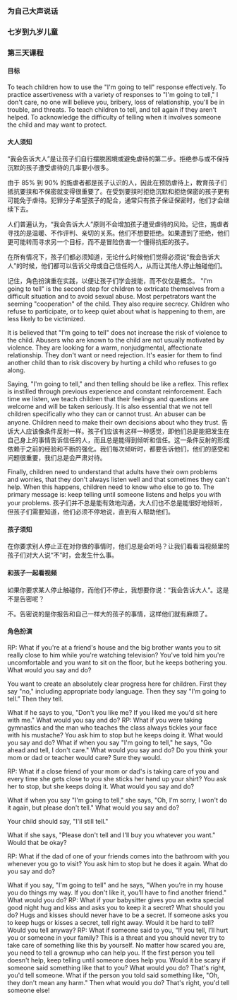 ### 为自己大声说话

### 七岁到九岁儿童

### 第三天课程

#### 目标

To  teach  children how to use the "I'm  going to tell" response  effectively. 
To  practice  assertiveness  with  a variety  of responses  to "I'm  going to tell,"
I don't care,
no one will believe you, 
bribery,
loss of relationship,
you'll be in trouble, and 
threats.
To teach children to tell, and tell again if they aren't helped.
To acknowledge the difficulty of telling when it involves someone the child and may want to protect.

#### 大人须知

“我会告诉大人”是让孩子们自行摆脱困境或避免虐待的第二步。拒绝参与或不保持沉默的孩子遭受虐待的几率要小很多。

由于 85% 到 90% 的施虐者都是孩子认识的人，因此在预防虐待上，教育孩子们抵抗要挟和不保密就变得很重要了。在受到要挟时拒绝沉默和拒绝保密的孩子更有可能免于虐待。犯罪分子希望孩子的配合，通常只有孩子保证保密时，他们才会继续下去。

人们普遍认为，“我会告诉大人”原则不会增加孩子遭受虐待的风险。记住，施虐者寻找的是温暖、不作评判、亲切的关系。他们不想要拒绝。如果遭到了拒绝，他们更可能转而寻求另一个目标，而不是冒险伤害一个懂得抗拒的孩子。

在所有情况下，孩子们都必须知道，无论什么时候他们觉得必须说“我会告诉大人”的时候，他们都可以告诉父母或自己信任的人，从而让其他人停止触碰他们。

记住，角色扮演重在实践，以便让孩子们学会技能，而不仅仅是概念。
"I'm going to tell" is the second step for children to extricate themselves from a difficult situation and to avoid sexual abuse. Most perpetrators want the seeming "cooperation" of the child. They also require secrecy. Children who refuse to participate, or to keep quiet about what is happening to them, are less likely to be victimized.

It is believed that "I'm going to tell" does not increase the risk of violence to the child. Abusers who are known to the child are not usually motivated by violence. They are looking for a warm, nonjudgmental, affectionate relationship. They don't want or need rejection. It's easier for them to find another child than to risk discovery by hurting a child who refuses to go along.

Saying, "I'm going to tell," and then telling should be like a reflex. This reflex is instilled through previous experience and constant reinforcement. Each time we listen, we teach children that their feelings and questions are welcome and will be taken seriously. It is also essential that we not tell children specifically who they can or cannot trust. An abuser can be anyone. Children need to make their own decisions about     who they trust.
告诉大人应该像条件反射一样。孩子们应该有这样一种感觉，即他们总是能把发生在自己身上的事情告诉信任的人，而且总是能得到倾听和信任。这一条件反射的形成依赖于之前的经验和不断的强化。我们每次倾听时，都要告诉他们，他们的感受和问题很重要，我们总是会严肃对待。

Finally, children need to understand that adults have their own problems and worries, that they don't always listen well and that sometimes they can't help. When this happens, children need to know who else to go to. The primary message is: keep telling until someone listens and helps you with your problems.
孩子们并不总是能有效地沟通，大人们也不总是能很好地倾听，但孩子们需要知道，他们必须不停地说，直到有人帮助他们。

#### 孩子须知

在你要求别人停止正在对你做的事情时，他们总是会听吗？让我们看看当视频里的孩子们对大人说“不”时，会发生什么事。

#### 和孩子一起看视频

如果你要求某人停止触碰你，而他们不停止，我想要你说：“我会告诉大人”。这是不是告密呢？

不。告密说的是你报告和自己一样大的孩子的事情，这样他们就有麻烦了。

#### 角色扮演

RP:   What if you're at a friend's house and the big brother wants you to sit really close to him while you're watching television? You've told him you're uncomfortable and you want to sit on the floor, but he keeps bothering you.  What would you say and do?

You want to create an absolutely clear progress here for children. First they say "no," including appropriate body language. Then they say "I'm going to tell.”  Then they tell.

What if he says to you, "Don't you like me? If you liked me you'd sit here with me."  What would you  say and do?
RP:   What if you were taking gymnastics and the man who teaches the class always tickles your face with his mustache?  You ask him to stop but he keeps doing it. What would you say and do?
What if when you say "I'm going to tell," he says, "Go ahead and tell, I don't care."  What would you say and do?  Do you think your mom or dad or teacher would care? Sure they would.

RP:   What if a close friend of your mom or dad's is taking care of you and every time she gets close to you she sticks her hand up your shirt? You ask her to stop, but she keeps doing it. What would you say and do?

What if when you say "I'm going to tell," she says, "Oh, I'm sorry, I won't do it again, but please don't tell." What would you say and do?

Your child should say, "I'll still tell."

What if she says, "Please don't tell and I'll buy you whatever you want."  Would that be okay?


RP:   What if the dad of one of your friends comes into the bathroom with you whenever you go to visit?  You ask him to stop but he does it again. What do you say and do?

What if you say, "I'm going to tell" and he says, "When you’re in my house you do things my way. If you don't like it, you’ll have to find another friend." What would you do?
RP:   What if your babysitter gives you an extra special good night hug and kiss and asks you to keep it a secret?  What should you do?
Hugs and kisses should never have to be a secret. If someone asks you to keep hugs or kisses a secret, tell right away.
Would it be hard to tell?
Would you tell anyway?
RP:   What if someone said to you, “If you tell, I’ll hurt you or someone in your family?
This is a threat and you should never try to take care of something like this by yourself. No matter how scared you are, you need to tell a grownup who can help you. If the first person you tell doesn't help, keep telling until someone does help you.
Would it be scary if someone said something like that to you? 
What would you do?   That's right, you'd tell someone.
What if the person you told said something like, "Oh, they don't mean any harm."  Then what would you do?
That's right, you'd tell someone else!




